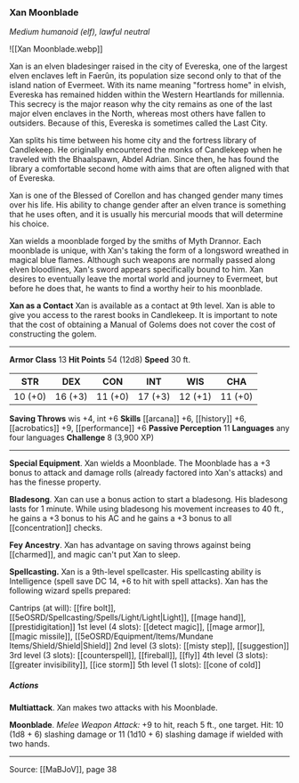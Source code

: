 ### Xan Moonblade
_Medium humanoid (elf), lawful neutral_

![[Xan Moonblade.webp]]

Xan is an elven bladesinger raised in the city of Evereska, one of the largest elven enclaves left in Faerûn, its population size second only to that of the island nation of Evermeet. With its name meaning "fortress home" in elvish, Evereska has remained hidden within the Western Heartlands for millennia. This secrecy is the major reason why the city remains as one of the last major elven enclaves in the North, whereas most others have fallen to outsiders. Because of this, Evereska is sometimes called the Last City.

Xan splits his time between his home city and the fortress library of Candlekeep. He originally encountered the monks of Candlekeep when he traveled with the Bhaalspawn, Abdel Adrian. Since then, he has found the library a comfortable second home with aims that are often aligned with that of Evereska.

Xan is one of the Blessed of Corellon and has changed gender many times over his life. His ability to change gender after an elven trance is something that he uses often, and it is usually his mercurial moods that will determine his choice.

Xan wields a moonblade forged by the smiths of Myth Drannor. Each moonblade is unique, with Xan's taking the form of a longsword wreathed in magical blue flames. Although such weapons are normally passed along elven bloodlines, Xan's sword appears specifically bound to him. Xan desires to eventually leave the mortal world and journey to Evermeet, but before he does that, he wants to find a worthy heir to his moonblade.

**Xan as a Contact** Xan is available as a contact at 9th level. Xan is able to give you access to the rarest books in Candlekeep. It is important to note that the cost of obtaining a Manual of Golems does not cover the cost of constructing the golem.






---

**Armor Class** 13
**Hit Points** 54 (12d8)
**Speed** 30 ft.

| STR     | DEX     | CON     | INT     | WIS     | CHA     |
|---------|---------|---------|---------|---------|---------|
| 10 (+0) | 16 (+3) | 11 (+0) | 17 (+3) | 12 (+1) | 11 (+0) |

**Saving Throws** wis +4, int +6
**Skills** [[arcana]] +6, [[history]] +6, [[acrobatics]] +9, [[performance]] +6
**Passive Perception** 11
**Languages** any four languages
**Challenge** 8 (3,900 XP)

---

**Special Equipment**. Xan wields a Moonblade. The Moonblade has a +3 bonus to attack and damage rolls (already factored into Xan's attacks) and has the finesse property.

**Bladesong**. Xan can use a bonus action to start a bladesong. His bladesong lasts for 1 minute. While using bladesong his movement increases to 40 ft., he gains a +3 bonus to his AC and he gains a +3 bonus to all [[concentration]] checks.

**Fey Ancestry**. Xan has advantage on saving throws against being [[charmed]], and magic can't put Xan to sleep.

**Spellcasting.** Xan is a 9th-level spellcaster. His spellcasting ability is Intelligence (spell save DC 14, +6 to hit with spell attacks). Xan has the following wizard spells prepared:

Cantrips (at will): [[fire bolt]], [[5eOSRD/Spellcasting/Spells/Light/Light|Light]], [[mage hand]], [[prestidigitation]]
1st level (4 slots): [[detect magic]], [[mage armor]], [[magic missile]], [[5eOSRD/Equipment/Items/Mundane Items/Shield/Shield|Shield]]
2nd level (3 slots): [[misty step]], [[suggestion]]
3rd level (3 slots): [[counterspell]], [[fireball]], [[fly]]
4th level (3 slots): [[greater invisibility]], [[ice storm]]
5th level (1 slots): [[cone of cold]]

##### Actions
**Multiattack**. Xan makes two attacks with his Moonblade.

**Moonblade**. _Melee Weapon Attack:_ +9 to hit, reach 5 ft., one target. Hit: 10 (1d8 + 6) slashing damage or 11 (1d10 + 6) slashing damage if wielded with two hands.


---

Source: [[MaBJoV]], page 38